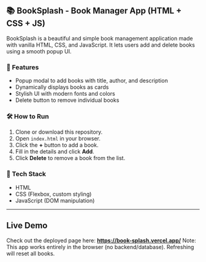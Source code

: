 ## 📚 BookSplash - Book Manager App (HTML + CSS + JS)

BookSplash is a beautiful and simple book management application made with vanilla HTML, CSS, and JavaScript. It lets users add and delete books using a smooth popup UI.

### 🚀 Features
- Popup modal to add books with title, author, and description
- Dynamically displays books as cards
- Stylish UI with modern fonts and colors
- Delete button to remove individual books


### 🛠️ How to Run
1. Clone or download this repository.
2. Open `index.html` in your browser.
3. Click the **+** button to add a book.
4. Fill in the details and click **Add**.
5. Click **Delete** to remove a book from the list.

### 🧰 Tech Stack
- HTML
- CSS (Flexbox, custom styling)
- JavaScript (DOM manipulation)

---

## Live Demo
Check out the deployed page here: **https://book-splash.vercel.app/**
Note: This app works entirely in the browser (no backend/database). Refreshing will reset all books.

